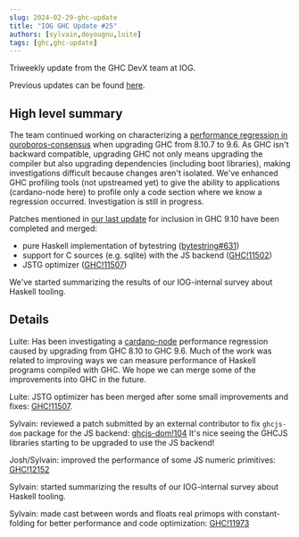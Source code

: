 ```yaml
---
slug: 2024-02-29-ghc-update
title: "IOG GHC Update #25"
authors: [sylvain,doyougnu,luite]
tags: [ghc,ghc-update]
---
```


Triweekly update from the GHC DevX team at IOG.

<!-- truncate -->

Previous updates can be found [here](https://engineering.iog.io/tags/ghc-update).

## High level summary

The team continued working on characterizing a [performance regression in ouroboros-consensus](https://github.com/IntersectMBO/ouroboros-consensus/issues/465) when upgrading GHC from 8.10.7 to 9.6.
As GHC isn't backward compatible, upgrading GHC not only means upgrading the compiler but also upgrading dependencies (including boot libraries),
making investigations difficult because changes aren't isolated.
We've enhanced GHC profiling tools (not upstreamed yet) to give the ability to applications (cardano-node here) to profile
only a code section where we know a regression occurred. Investigation is still in progress.

Patches mentioned in [our last update](https://engineering.iog.io/2024-02-08-ghc-update) for inclusion in GHC 9.10 have been completed and merged:
- pure Haskell implementation of bytestring ([bytestring#631](https://github.com/haskell/bytestring/pull/631))
- support for C sources (e.g. sqlite) with the JS backend ([GHC!11502](https://gitlab.haskell.org/ghc/ghc/-/merge_requests/11502))
- JSTG optimizer ([GHC!11507](https://gitlab.haskell.org/ghc/ghc/-/merge_requests/11507)) 

We've started summarizing the results of our IOG-internal survey about Haskell tooling.

## Details

Luite: Has been investigating a [cardano-node](https://github.com/IntersectMBO/cardano-node) performance regression caused by upgrading from GHC 8.10 to GHC 9.6. Much of the work was related to improving ways we can measure performance of Haskell programs compiled with GHC. We hope we can merge some of the improvements into GHC in the future.

Luite: JSTG optimizer has been merged after some small improvements and fixes: [GHC!11507](https://gitlab.haskell.org/ghc/ghc/-/merge_requests/11507).

Sylvain: reviewed a patch submitted by an external contributor to fix `ghcjs-dom` package for the JS backend: [ghcjs-dom!104](https://github.com/ghcjs/ghcjs-dom/pull/104)
It's nice seeing the GHCJS libraries starting to be upgraded to use the JS backend!

Josh/Sylvain: improved the performance of some JS numeric primitives: [GHC!12152](https://gitlab.haskell.org/ghc/ghc/-/merge_requests/12125)

Sylvain: started summarizing the results of our IOG-internal survey about Haskell tooling.

Sylvain: made cast between words and floats real primops with constant-folding for better performance and code optimization: [GHC!11973](https://gitlab.haskell.org/ghc/ghc/-/merge_requests/11973)
